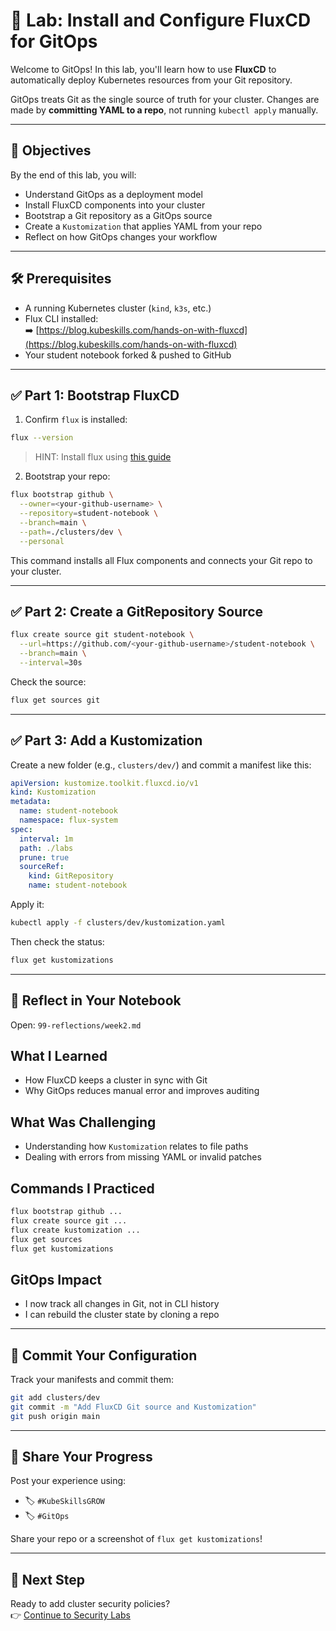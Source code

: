 # 🚀 Lab: Install and Configure FluxCD for GitOps

Welcome to GitOps! In this lab, you'll learn how to use **FluxCD** to automatically deploy Kubernetes resources from your Git repository.

GitOps treats Git as the single source of truth for your cluster. Changes are made by **committing YAML to a repo**, not running `kubectl apply` manually.

---

## 🎯 Objectives

By the end of this lab, you will:

- Understand GitOps as a deployment model
- Install FluxCD components into your cluster
- Bootstrap a Git repository as a GitOps source
- Create a `Kustomization` that applies YAML from your repo
- Reflect on how GitOps changes your workflow

---

## 🛠 Prerequisites

- A running Kubernetes cluster (`kind`, `k3s`, etc.)
- Flux CLI installed:  
  ➡️ [https://blog.kubeskills.com/hands-on-with-fluxcd](https://blog.kubeskills.com/hands-on-with-fluxcd)
- Your student notebook forked & pushed to GitHub

---

## ✅ Part 1: Bootstrap FluxCD

1. Confirm `flux` is installed:

```bash
flux --version
```
> HINT: Install flux using [this guide](https://blog.kubeskills.com/hands-on-with-fluxcd#heading-installing-fluxcd)

2. Bootstrap your repo:

```bash
flux bootstrap github \
  --owner=<your-github-username> \
  --repository=student-notebook \
  --branch=main \
  --path=./clusters/dev \
  --personal
```

This command installs all Flux components and connects your Git repo to your cluster.

---

## ✅ Part 2: Create a GitRepository Source

```bash
flux create source git student-notebook \
  --url=https://github.com/<your-github-username>/student-notebook \
  --branch=main \
  --interval=30s
```

Check the source:

```bash
flux get sources git
```

---

## ✅ Part 3: Add a Kustomization

Create a new folder (e.g., `clusters/dev/`) and commit a manifest like this:

```yaml
apiVersion: kustomize.toolkit.fluxcd.io/v1
kind: Kustomization
metadata:
  name: student-notebook
  namespace: flux-system
spec:
  interval: 1m
  path: ./labs
  prune: true
  sourceRef:
    kind: GitRepository
    name: student-notebook
```

Apply it:

```bash
kubectl apply -f clusters/dev/kustomization.yaml
```

Then check the status:

```bash
flux get kustomizations
```

---

## 🧠 Reflect in Your Notebook

Open: `99-reflections/week2.md`

## What I Learned
- How FluxCD keeps a cluster in sync with Git
- Why GitOps reduces manual error and improves auditing

## What Was Challenging
- Understanding how `Kustomization` relates to file paths
- Dealing with errors from missing YAML or invalid patches

## Commands I Practiced
```bash
flux bootstrap github ...
flux create source git ...
flux create kustomization ...
flux get sources
flux get kustomizations
```

## GitOps Impact
- I now track all changes in Git, not in CLI history
- I can rebuild the cluster state by cloning a repo

---

## 📝 Commit Your Configuration

Track your manifests and commit them:

```bash
git add clusters/dev
git commit -m "Add FluxCD Git source and Kustomization"
git push origin main
```

---

## 📣 Share Your Progress

Post your experience using:
- 🏷 `#KubeSkillsGROW`
- 🏷 `#GitOps`

Share your repo or a screenshot of `flux get kustomizations`!

---

## 🔁 Next Step

Ready to add cluster security policies?  
👉 [Continue to Security Labs](../03-security/lab-guide.md)
